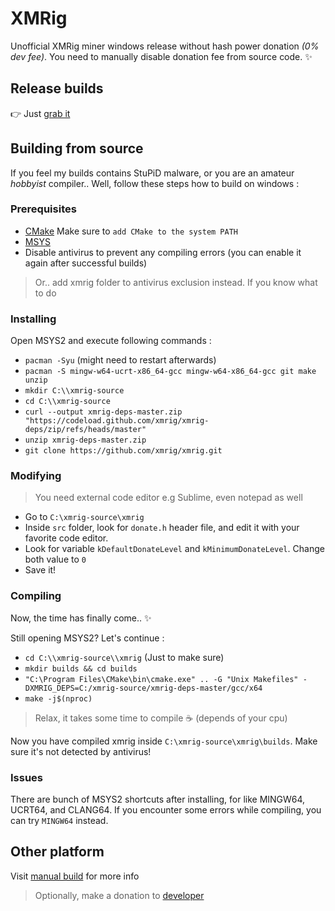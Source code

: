 # XMRig

Unofficial XMRig miner windows release without hash power donation *(0% dev fee)*. You need to manually disable donation fee from source code. ✨

## Release builds
👉 Just [grab it](https://github.com/arris42/xmrig/releases)

## Building from source
If you feel my builds contains StuPiD malware, or you are an amateur *hobbyist* compiler.. Well, follow these steps how to build on windows :

### Prerequisites
- [CMake](https://cmake.org/download/) Make sure to `add CMake to the system PATH`
- [MSYS](https://github.com/msys2/msys2-installer/releases/)
- Disable antivirus to prevent any compiling errors (you can enable it again after successful builds)
> Or.. add xmrig folder to antivirus exclusion instead. If you know what to do

### Installing
Open MSYS2 and execute following commands :
- `pacman -Syu` (might need to restart afterwards)
- `pacman -S mingw-w64-ucrt-x86_64-gcc mingw-w64-x86_64-gcc git make unzip`
- `mkdir C:\\xmrig-source`
- `cd C:\\xmrig-source`
- `curl --output xmrig-deps-master.zip "https://codeload.github.com/xmrig/xmrig-deps/zip/refs/heads/master"`
- `unzip xmrig-deps-master.zip`
- `git clone https://github.com/xmrig/xmrig.git`

### Modifying
> You need external code editor e.g Sublime, even notepad as well
- Go to `C:\xmrig-source\xmrig`
- Inside `src` folder, look for `donate.h` header file, and edit it with your favorite code editor.
- Look for variable `kDefaultDonateLevel` and `kMinimumDonateLevel`. Change both value to `0`
- Save it!

### Compiling
Now, the time has finally come.. ✨

Still opening MSYS2? Let's continue :
- `cd C:\\xmrig-source\\xmrig` (Just to make sure)
- `mkdir builds && cd builds`
- `"C:\Program Files\CMake\bin\cmake.exe" .. -G "Unix Makefiles" -DXMRIG_DEPS=C:/xmrig-source/xmrig-deps-master/gcc/x64`
- `make -j$(nproc)`

> Relax, it takes some time to compile ☕ (depends of your cpu)

Now you have compiled xmrig inside `C:\xmrig-source\xmrig\builds`. Make sure it's not detected by antivirus!

### Issues
There are bunch of MSYS2 shortcuts after installing, for like MINGW64, UCRT64, and CLANG64. If you encounter some errors while compiling, you can try `MINGW64` instead.

## Other platform

Visit [manual build](https://xmrig.com/docs/miner/build) for more info
> Optionally, make a donation to [developer](https://github.com/xmrig/xmrig#donations)
